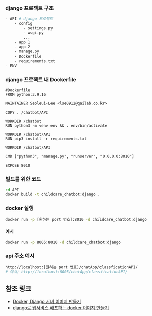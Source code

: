 ### django 프로젝트 구조
``` bash
- API # django 프로젝트
    - config
        - settings.py
        - wsgi.py
        ...
    - app 1
    - app 2
    - manage.py
    - Dockerfile
    - requirements.txt
- ENV
```


### django 프로젝트 내 Dockerfile
```Docker
#Dockerfile
FROM python:3.9.16

MAINTAINER Seoleui-Lee <lse0912@gailab.co.kr>

COPY . /chatbot/API

WORKDIR /chatbot
RUN python3 -m venv env && . env/bin/activate

WORKDIR /chatbot/API
RUN pip3 install -r requirements.txt

WORKDIR /chatbot/API

CMD ["python3", "manage.py", "runserver", "0.0.0.0:8010"]

EXPOSE 8010
```

### 빌드를 위한 코드
``` bash
cd API
docker build -t childcare_chatbot:django .
```
### docker 실행
``` bash
docker run -p [원하는 port 번호]:8010 -d childcare_chatbot:django 
```
#### 예시
``` bash
docker run -p 8005:8010 -d childcare_chatbot:django 
```
### api 주소 예시
``` bash
http://localhost:[원하는 port 번호]/chatApp/classficationAPI/
# 예시) http://localhost:8005/chatApp/classficationAPI/
```


## 참조 링크
- [Docker, Django 서버 이미지 만들기](https://velog.io/@yh20studio/Docker-Django-%EC%84%9C%EB%B2%84-%EC%9D%B4%EB%AF%B8%EC%A7%80-%EB%A7%8C%EB%93%A4%EA%B8%B0)
- [django로 웹서비스 배포하는 docker 이미지 만들기](https://velog.io/@yh20studio/Docker-Django-%EC%84%9C%EB%B2%84-%EC%9D%B4%EB%AF%B8%EC%A7%80-%EB%A7%8C%EB%93%A4%EA%B8%B0)